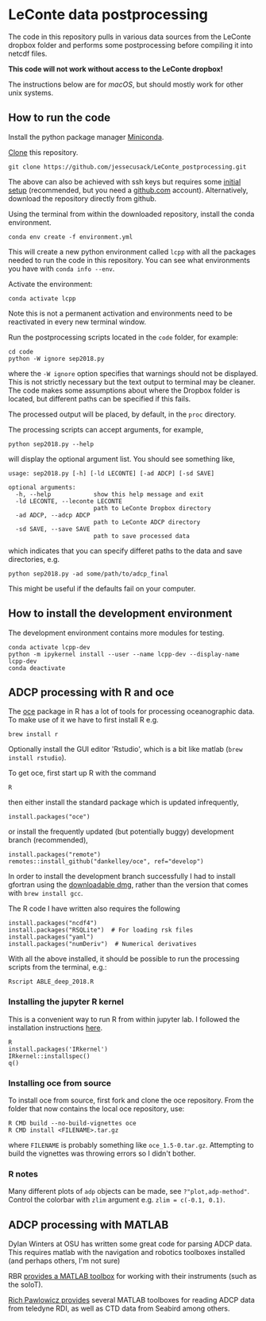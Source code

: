 # LeConte data postprocessing

The code in this repository pulls in various data sources from the LeConte
dropbox folder and performs some postprocessing before compiling it into 
netcdf files. 

**This code will not work without access to the LeConte dropbox!**

The instructions below are for _macOS_, but should mostly work for other unix systems. 

## How to run the code

Install the python package manager [Miniconda](https://docs.conda.io/en/latest/miniconda.html).


[Clone](https://git-scm.com/book/en/v2/Git-Basics-Getting-a-Git-Repository) this repository.
```
git clone https://github.com/jessecusack/LeConte_postprocessing.git
```
The above can also be achieved with ssh keys but requires some [initial setup](https://jdblischak.github.io/2014-09-18-chicago/novice/git/05-sshkeys.html) (recommended, but you need a [github.com](github.com) account). Alternatively, download the repository directly from github.

Using the terminal from within the downloaded repository, install the conda environment.
```
conda env create -f environment.yml
```
This will create a new python environment called `lcpp` with all the packages needed to run the code in this repository. You can see what environments you have with `conda info --env`.

Activate the environment: 
```
conda activate lcpp
```
Note this is not a permanent activation and environments need to be reactivated in every new terminal window.

Run the postprocessing scripts located in the `code` folder, for example:
```
cd code
python -W ignore sep2018.py
```

where the `-W ignore` option specifies that warnings should not be displayed. This is not strictly necessary but the text output to terminal may be cleaner. The code makes some assumptions about where the Dropbox folder is located, but different paths can be specified if this fails. 

The processed output will be placed, by default, in the `proc` directory. 

The processing scripts can accept arguments, for example,
```
python sep2018.py --help
```
will display the optional argument list. You should see something like,
```
usage: sep2018.py [-h] [-ld LECONTE] [-ad ADCP] [-sd SAVE]

optional arguments:
  -h, --help            show this help message and exit
  -ld LECONTE, --leconte LECONTE
                        path to LeConte Dropbox directory
  -ad ADCP, --adcp ADCP
                        path to LeConte ADCP directory
  -sd SAVE, --save SAVE
                        path to save processed data
```
which indicates that you can specify differet paths to the data and save directories, e.g.
```
python sep2018.py -ad some/path/to/adcp_final
```
This might be useful if the defaults fail on your computer.

<!-- ## How to develop the code

Install the development environment `conda env create -f environment_dev.yml` and look in the `tests` folder. -->

## How to install the development environment

The development environment contains more modules for testing. 

```
conda activate lcpp-dev
python -m ipykernel install --user --name lcpp-dev --display-name lcpp-dev
conda deactivate
```

## ADCP processing with R and oce

The [oce](https://dankelley.github.io/oce/) package in R has a lot of tools for processing oceanographic data. To make use of it we have to first install R e.g.

```
brew install r
```

Optionally install the GUI editor 'Rstudio', which is a bit like matlab (`brew install rstudio`).

To get oce, first start up R with the command

```
R
```

then either install the standard package which is updated infrequently,

```
install.packages("oce")
```

or install the frequently updated (but potentially buggy) development branch (recommended),

```
install.packages("remote")
remotes::install_github("dankelley/oce", ref="develop")
```

In order to install the development branch successfully I had to install gfortran using the [downloadable dmg](https://github.com/fxcoudert/gfortran-for-macOS/releases), rather than the version that comes with `brew install gcc`.

The R code I have written also requires the following

```
install.packages("ncdf4")
install.packages("RSQLite")  # For loading rsk files
install.packages("yaml")
install.packages("numDeriv")  # Numerical derivatives
```

With all the above installed, it should be possible to run the processing scripts from the terminal, e.g.:

```
Rscript ABLE_deep_2018.R
```

### Installing the jupyter R kernel

This is a convenient way to run R from within jupyter lab. I followed the installation instructions [here](https://github.com/IRkernel/IRkernel).

```
R
install.packages('IRkernel')
IRkernel::installspec()
q()
```

### Installing oce from source

To install oce from source, first fork and clone the oce repository. From the folder that now contains the local oce repository, use:

```
R CMD build --no-build-vignettes oce
R CMD install <FILENAME>.tar.gz
```

where `FILENAME` is probably something like `oce_1.5-0.tar.gz`. Attempting to build the vignettes was throwing errors so I didn't bother.

### R notes

Many different plots of `adp` objects can be made, see `?"plot,adp-method"`. Control the colorbar with `zlim` argument e.g. `zlim = c(-0.1, 0.1)`.

## ADCP processing with MATLAB

Dylan Winters at OSU has written some great code for parsing ADCP data. This requires matlab with the navigation and robotics toolboxes installed (and perhaps others, I'm not sure)

RBR [provides a MATLAB toolbox](https://rbr-global.com/support/matlab-tools) for working with their instruments (such as the soloT).

[Rich Pawlowicz provides](https://www.eoas.ubc.ca/~rich/) several MATLAB toolboxes for reading ADCP data from teledyne RDI, as well as CTD data from Seabird among others. 